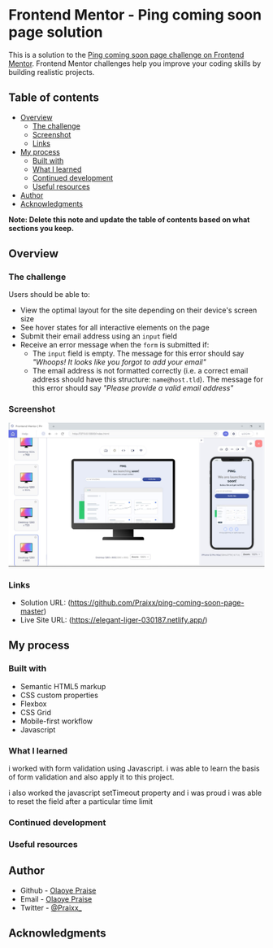 # Frontend Mentor - Ping coming soon page solution

This is a solution to the [Ping coming soon page challenge on Frontend Mentor](https://www.frontendmentor.io/challenges/ping-single-column-coming-soon-page-5cadd051fec04111f7b848da). Frontend Mentor challenges help you improve your coding skills by building realistic projects. 

## Table of contents

- [Overview](#overview)
  - [The challenge](#the-challenge)
  - [Screenshot](#screenshot)
  - [Links](#links)
- [My process](#my-process)
  - [Built with](#built-with)
  - [What I learned](#what-i-learned)
  - [Continued development](#continued-development)
  - [Useful resources](#useful-resources)
- [Author](#author)
- [Acknowledgments](#acknowledgments)

**Note: Delete this note and update the table of contents based on what sections you keep.**

## Overview

### The challenge

Users should be able to:

- View the optimal layout for the site depending on their device's screen size
- See hover states for all interactive elements on the page
- Submit their email address using an `input` field
- Receive an error message when the `form` is submitted if:
	- The `input` field is empty. The message for this error should say *"Whoops! It looks like you forgot to add your email"*
	- The email address is not formatted correctly (i.e. a correct email address should have this structure: `name@host.tld`). The message for this error should say *"Please provide a valid email address"*

### Screenshot

![Alt text](Screenshot1.jpg)

### Links

- Solution URL: (https://github.com/Praixx/ping-coming-soon-page-master)
- Live Site URL: (https://elegant-liger-030187.netlify.app/)

## My process

### Built with

- Semantic HTML5 markup
- CSS custom properties
- Flexbox
- CSS Grid
- Mobile-first workflow
- Javascript


### What I learned

i worked with form validation using Javascript. i was able to learn the basis of form validation and 
also apply it to this project.

i also worked the javascript setTimeout property and i was proud i was able to reset the field after a particular time limit

### Continued development

### Useful resources


## Author

- Github - [Olaoye Praise](https://github.com/Praixx)
- Email - [Olaoye Praise](praix1y@gmail.com)
- Twitter - [@Praixx_](https://www.twitter.com/Praixx_)

## Acknowledgments


